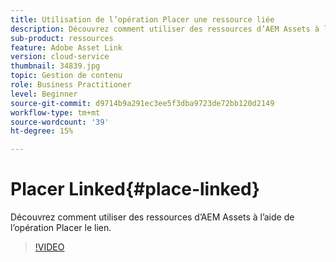 ```yaml
---
title: Utilisation de l’opération Placer une ressource liée
description: Découvrez comment utiliser des ressources d’AEM Assets à l’aide de l’opération Placer le lien.
sub-product: ressources
feature: Adobe Asset Link
version: cloud-service
thumbnail: 34839.jpg
topic: Gestion de contenu
role: Business Practitioner
level: Beginner
source-git-commit: d9714b9a291ec3ee5f3dba9723de72bb120d2149
workflow-type: tm+mt
source-wordcount: '39'
ht-degree: 15%

---
```



# Placer Linked{#place-linked}

Découvrez comment utiliser des ressources d’AEM Assets à l’aide de l’opération Placer le lien.

>[!VIDEO](https://video.tv.adobe.com/v/34839/?quality=12)
